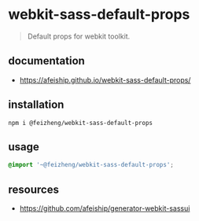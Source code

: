 # webkit-sass-default-props
> Default props for webkit toolkit.

## documentation
- https://afeiship.github.io/webkit-sass-default-props/

## installation
```shell
npm i @feizheng/webkit-sass-default-props
```

## usage
```scss
@import '~@feizheng/webkit-sass-default-props';
```

## resources
+ https://github.com/afeiship/generator-webkit-sassui
